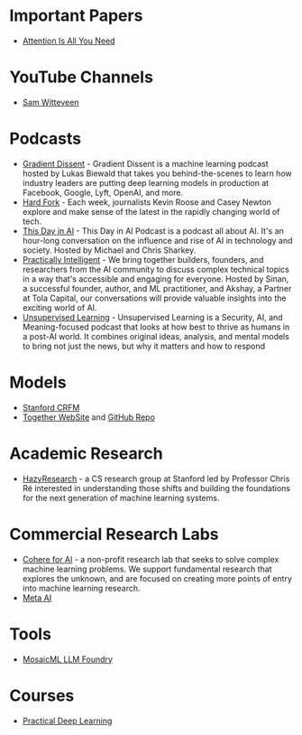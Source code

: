 # Important Papers
- [Attention Is All You Need](https://arxiv.org/abs/1706.03762) 

# YouTube Channels
- [Sam Witteveen](https://www.youtube.com/watch?v=9ISVjh8mdlA)

# Podcasts
- [Gradient Dissent](https://podcasts.apple.com/us/podcast/gradient-dissent-exploring-machine-learning-ai-deep/id1504567418) - Gradient Dissent is a machine learning podcast hosted by Lukas Biewald that takes you behind-the-scenes to learn how industry leaders are putting deep learning models in production at Facebook, Google, Lyft, OpenAI, and more.
- [Hard Fork](https://podcasts.apple.com/us/podcast/hard-fork/id1528594034) - Each week, journalists Kevin Roose and Casey Newton explore and make sense of the latest in the rapidly changing world of tech.
- [This Day in AI](https://podcasts.apple.com/us/podcast/this-day-in-ai-podcast/id1671087656) - This Day in AI Podcast is a podcast all about AI. It's an hour-long conversation on the influence and rise of AI in technology and society. Hosted by Michael and Chris Sharkey.
- [Practically Intelligent](https://podcasts.apple.com/us/podcast/practically-intelligent/id1678774315) - We bring together builders, founders, and researchers from the AI community to discuss complex technical topics in a way that's accessible and engaging for everyone. Hosted by Sinan, a successful founder, author, and ML practitioner, and Akshay, a Partner at Tola Capital, our conversations will provide valuable insights into the exciting world of AI.
- [Unsupervised Learning](https://podcasts.apple.com/us/podcast/unsupervised-learning/id1099711235) - Unsupervised Learning is a Security, AI, and Meaning-focused podcast that looks at how best to thrive as humans in a post-AI world. It combines original ideas, analysis, and mental models to bring not just the news, but why it matters and how to respond




# Models 
- [Stanford CRFM](https://crfm.stanford.edu/helm/latest/?models=1)
- [Together WebSite](https://www.together.xyz/) and [GitHub Repo](https://github.com/togethercomputer)

# Academic Research
- [HazyResearch](https://hazyresearch.stanford.edu/) - a CS research group at Stanford led by Professor Chris Ré interested in understanding those shifts and building the foundations for the next generation of machine learning systems. 

# Commercial Research Labs
- [Cohere for AI](https://cohere.for.ai/) - a non-profit research lab that seeks to solve complex machine learning problems. We support fundamental research that explores the unknown, and are focused on creating more points of entry into machine learning research.
- [Meta AI](https://ai.facebook.com/)

# Tools
- [MosaicML LLM Foundry](https://github.com/mosaicml/llm-foundry)

# Courses
- [Practical Deep Learning](https://course.fast.ai/)
